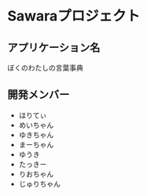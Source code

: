 # Sawaraプロジェクト
## アプリケーション名
ぼくのわたしの言葉事典
## 開発メンバー
- ほりてぃ
- めいちゃん
- ゆきちゃん
- まーちゃん
- ゆうき
- たっきー
- りおちゃん
- じゅりちゃん
